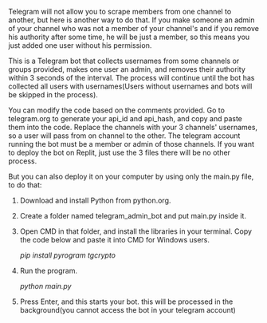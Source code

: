 Telegram will not allow you to scrape members from one channel to another, but here is another way to do that.
If you make someone an admin of your channel who was not a member of your channel's and if you remove his authority after some time, he will be just a member, so this means you just added one user without his permission.

This is a Telegram bot that collects usernames from some channels or groups provided, makes one user an admin, and removes their authority within 3 seconds of the interval. 
The process will continue until the bot has collected all users with usernames(Users without usernames and bots will be skipped in the process).

You can modify the code based on the comments provided.
Go to telegram.org to generate your api_id and api_hash, and copy and paste them into the code.
Replace the channels with your 3 channels' usernames, so  a user will pass from on channel to the other.
The telegram account running the bot must be a member or admin of those channels.
If you want to deploy the bot on Replit, just use the 3 files there will be no other process. 

But you can also deploy it on your computer by using only the main.py file, to do that:

1. Download and install Python from python.org.
2. Create a folder named telegram_admin_bot and put main.py inside it.
3. Open CMD in that folder, and install the libraries in your terminal. Copy the code below and paste it into CMD for Windows users.
   
      *pip install pyrogram tgcrypto*
   
5. Run the program.
   
      *python main.py*
   
7. Press Enter, and this starts your bot.
   this will be processed in the background(you cannot access the bot in your telegram account)

   
